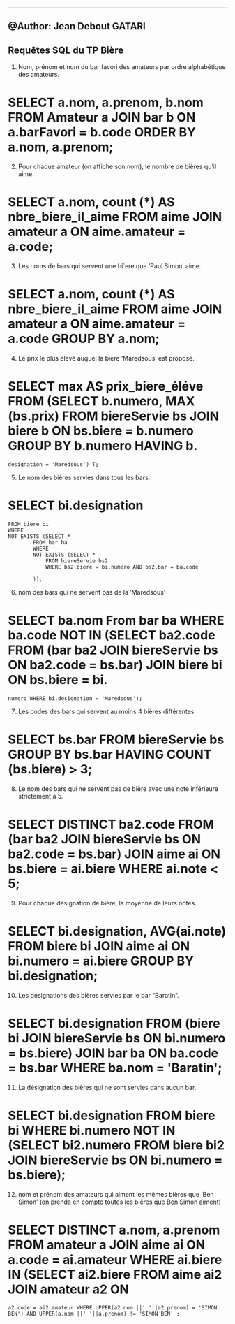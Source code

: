 ----------------------------
@Author: Jean Debout GATARI
---------------------------

Requêtes SQL du TP Bière
----------------------------


1.  Nom, prénom et nom du bar favori des amateurs par ordre alphabétique des amateurs.
#   SELECT a.nom, a.prenom, b.nom FROM Amateur a JOIN bar b ON a.barFavori = b.code ORDER BY a.nom, a.prenom;

2.  Pour chaque amateur (on affiche son nom), le nombre de bières qu’il aime.
#   SELECT a.nom, count (*) AS nbre_biere_il_aime FROM aime JOIN amateur a ON  aime.amateur = a.code;

3.  Les noms de bars qui servent une bi`ere que ’Paul Simon’ aime.
#   SELECT a.nom, count (*) AS nbre_biere_il_aime FROM aime JOIN amateur a ON  aime.amateur = a.code GROUP BY a.nom;

4.  Le prix le plus ́elevé auquel la bière ’Maredsous’ est proposé.
#   SELECT max AS prix_biere_éléve FROM (SELECT b.numero, MAX (bs.prix) FROM biereServie bs JOIN biere b ON bs.biere = b.numero GROUP BY b.numero HAVING b.
    designation = 'Maredsous') T; 

5.  Le nom des bières servies dans tous les bars.
#   SELECT bi.designation
    FROM biere bi
    WHERE 
    NOT EXISTS (SELECT * 
            FROM bar ba 
            WHERE
            NOT EXISTS (SELECT *
                FROM biereServie bs2
                WHERE bs2.biere = bi.numero AND bs2.bar = ba.code
                
            ));

6.  nom des bars qui ne servent pas de la ’Maredsous’
#   SELECT ba.nom From bar ba WHERE ba.code NOT IN (SELECT ba2.code FROM (bar ba2 JOIN biereServie bs ON ba2.code = bs.bar) JOIN biere bi ON bs.biere = bi.     
    numero WHERE bi.designation = 'Maredsous');

7.  Les codes des bars qui servent au moins 4 bières différentes.
#   SELECT bs.bar FROM biereServie bs GROUP BY bs.bar HAVING COUNT (bs.biere) > 3;

8.  Le nom des bars qui ne servent pas de bière avec une note inférieure strictement à 5.
#    SELECT DISTINCT ba2.code FROM (bar ba2 JOIN biereServie bs ON ba2.code = bs.bar) JOIN aime ai ON bs.biere = ai.biere WHERE ai.note < 5;

9.  Pour chaque désignation de bière, la moyenne de leurs notes.
#   SELECT bi.designation, AVG(ai.note) FROM biere bi JOIN aime ai ON bi.numero = ai.biere GROUP BY bi.designation;  

10.  Les désignations des bières servies par le bar ”Baratin”.
#    SELECT bi.designation FROM (biere bi JOIN biereServie bs ON bi.numero = bs.biere) JOIN bar ba ON ba.code = bs.bar WHERE ba.nom = 'Baratin'; 

11.  La désignation des bières qui ne sont servies dans aucun bar.
#   SELECT bi.designation FROM biere bi WHERE bi.numero NOT IN (SELECT bi2.numero FROM biere bi2 JOIN  biereServie bs ON bi.numero = bs.biere);

12.  nom et prénom des amateurs qui aiment les mêmes bières que ’Ben Simon’ (on prenda en compte toutes les bières que Ben Simon aiment)

#   SELECT DISTINCT a.nom, a.prenom FROM amateur a JOIN aime  ai ON a.code = ai.amateur WHERE ai.biere  IN (SELECT ai2.biere FROM aime ai2 JOIN amateur a2 ON   
    a2.code = ai2.amateur WHERE UPPER(a2.nom ||' '||a2.prenom) = 'SIMON BEN') AND UPPER(a.nom ||' '||a.prenom) != 'SIMON BEN' ; 
